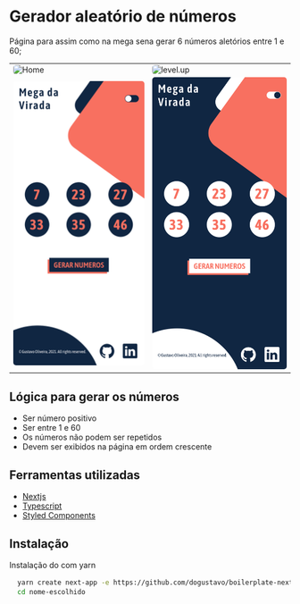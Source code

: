 # Gerador aleatório de números

Página para assim como na mega sena gerar 6 números aletórios entre 1 e 60;

<div align="center">
<table>
  <tr>
    <td>
      <img width=450 style="border-radius: 5px" height="auto" alt="Home" title="Home" src="public/light-mode.png" /> 
      </td>
    <td>
      <img width=450 style="border-radius: 5px" height="auto" alt="level.up" title="Level Up" src="public/dark-mode.png" />
    </td>
  </tr>
  <tr>
    <td>
      <img width=450 style="border-radius: 5px" height="auto" alt="Home" title="Home" src="public/img/mobile-light-mode.png" /> 
      </td>
    <td>
      <img width=450 style="border-radius: 5px" height="auto" alt="level.up" title="Level Up" src="public/img/mobile-dark-mode.png" />
    </td>
  </tr>
 </table>
</div>

## Lógica para gerar os números

- Ser número positivo
- Ser entre 1 e 60
- Os números não podem ser repetidos
- Devem ser exibidos na página em ordem crescente

## Ferramentas utilizadas

- [Nextjs](https://nextjs.org/)
- [Typescript](https://www.typescriptlang.org/)
- [Styled Components](https://styled-components.com/)

## Instalação

Instalação do com yarn

```bash
  yarn create next-app -e https://github.com/dogustavo/boilerplate-nextjs
  cd nome-escolhido
```
